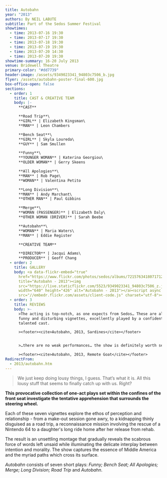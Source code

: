 ```yaml
---
title: Autobahn
year: "2013"
authors: By NEIL LABUTE
subtitle: Part of the Sedos Summer Festival
showtimes:
  - time: 2013-07-16 19:30
  - time: 2013-07-17 19:30
  - time: 2013-07-18 19:30
  - time: 2013-07-19 19:30
  - time: 2013-07-20 14:30
  - time: 2013-07-20 19:30
showtime-summary: 16-20 July 2013
venue: Bridewell Theatre
primary-color: "#dd7739"
header-image: /assets/9349023341_94803c7506_b.jpg
flyer: /assets/autobahn-poster-final-600.jpg
box-office-open: false
sections:
  - order: 1
    title: CAST & CREATIVE TEAM
    body: |-
      **CAST**

      **Road Trip**\
      **GIRL** | Elizabeth Kingsman\
      **MAN** | Leon Chambers

      **Bench Seat**\
      **GIRL** | Skyla Loureda\
      **GUY** | Sam Smullen

      **Funny**\
      **YOUNGER WOMAN** | Katerina Georgiou\
      **OLDER WOMAN** | Gerry Skeens

      **All Apologies**\
      **MAN** | Rob Page\
      **WOMAN** | Valentina Petito

      **Long Division**\
      **MAN** | Andy Marchant\
      **OTHER MAN** | Paul Gibbins

      **Merge**\
      **WOMAN (PASSENGER)** | Elizabeth Daly\
      **OTHER WOMAN (DRIVER)** | Sarah Beebe

      **Autobahn**\
      **WOMAN** | Maria Waters\
      **MAN** | Eddie Register

      **CREATIVE TEAM**

      **DIRECTOR** | Jacqui Adams\
      **PRODUCER** | Geoff Chang
  - order: 2
    title: GALLERY
    body: <a data-flickr-embed="true"
      href="https://www.flickr.com/photos/sedos/albums/72157634180717125"
      title="Autobahn - 2013"><img
      src="https://live.staticflickr.com/5523/9349023341_94803c7506_z.jpg"
      width="640" height="426" alt="Autobahn - 2013"></a><script async
      src="//embedr.flickr.com/assets/client-code.js" charset="utf-8"></script>
  - order: 3
    title: REVIEWS
    body: >-
      >The acting is top-notch, as one expects from Sedos… These are alternately
      funny and disturbing vignettes, excellently played by a confident and
      talented cast.

      ><footer><cite>Autobahn, 2013, Sardines</cite></footer>


      >…there are no weak performances… the show is definitely worth seeing. Director Jacqui Adams has produced a show that will linger in people’s minds, and one [that] again confirms Sedos’ status as a company known for putting on provocative drama.

      ><footer><cite>Autobahn, 2013, Remote Goat</cite></footer>
RedirectFrom:
  - 2013/autobahn.htm
---
```

> We just keep doing lousy things, I guess. That’s what it is. All this lousy stuff that seems to finally catch up with us. Right?

**This provocative collection of one-act plays set within the confines of the front seat investigate the tentative apprehension that surrounds the steering wheel.**

Each of these seven vignettes explore the ethos of perception and relationship - from a make-out session gone awry, to a kidnapping thinly disguised as a road trip, a reconnaissance mission involving the rescue of a Nintendo 64 to a daughter's long ride home after her release from rehab.

The result is an unsettling montage that gradually reveals the scabrous force of words left unsaid while illuminating the delicate interplay between intention and morality. The show captures the essence of Middle America and the myriad paths which cross its surface.

*Autobahn* consists of seven short plays: *Funny; Bench Seat; All Apologies; Merge; Long Division; Road Trip* and *Autobahn.*
